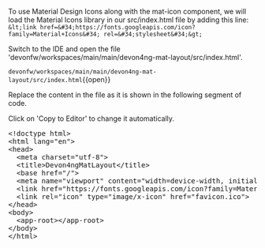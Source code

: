 To use Material Design Icons along with the mat-icon component, we will load the Material Icons library in our src/index.html file by adding this line: `&lt;link href=&#34;https://fonts.googleapis.com/icon?family=Material+Icons&#34; rel=&#34;stylesheet&#34;&gt;`


Switch to the IDE and open the file 'devonfw/workspaces/main/main/devon4ng-mat-layout/src/index.html'.

`devonfw/workspaces/main/main/devon4ng-mat-layout/src/index.html`{{open}}


Replace the content in the file as it is shown in the following segment of code.


Click on 'Copy to Editor' to change it automatically.

<pre class="file" data-filename="devonfw/workspaces/main/main/devon4ng-mat-layout/src/index.html" data-target="insert" data-marker="private static final long serialVersionUID = 1L;">
&lt;!doctype html&gt;
&lt;html lang=&#34;en&#34;&gt;
&lt;head&gt;
  &lt;meta charset=&#34;utf-8&#34;&gt;
  &lt;title&gt;Devon4ngMatLayout&lt;/title&gt;
  &lt;base href=&#34;/&#34;&gt;
  &lt;meta name=&#34;viewport&#34; content=&#34;width=device-width, initial-scale=1&#34;&gt;
  &lt;link href=&#34;https://fonts.googleapis.com/icon?family=Material+Icons&#34; rel=&#34;stylesheet&#34;&gt;
  &lt;link rel=&#34;icon&#34; type=&#34;image/x-icon&#34; href=&#34;favicon.ico&#34;&gt;
&lt;/head&gt;
&lt;body&gt;
  &lt;app-root&gt;&lt;/app-root&gt;
&lt;/body&gt;
&lt;/html&gt;
</pre>

